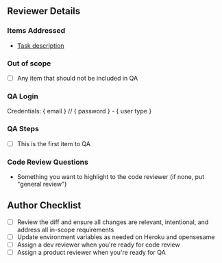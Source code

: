## Reviewer Details

<!-- If you're unsure what to include below review the [LPL Pull Request Guidelines](https://github.com/LaunchPadLab/opex-public/blob/main/gists/pull-request-guidelines.md) -->

### Items Addressed

- [Task description](www.asanatask.com)

<!-- Remember to add a link to this PR in the comments for each task. -->

### Out of scope

- [ ] Any item that should not be included in QA

### QA Login

Credentials: { email } // { password } - { user type }

<!-- Include any extra instructions for login if applicable. -->

### QA Steps

- [ ] This is the first item to QA

### Code Review Questions

- Something you want to highlight to the code reviewer (if none, put "general review")

<!-- Include a link to a corresponding backend PR if applicable. -->

## Author Checklist

- [ ] Review the diff and ensure all changes are relevant, intentional, and address all in-scope requirements
- [ ] Update environment variables as needed on Heroku and opensesame
- [ ] Assign a dev reviewer when you're ready for code review
- [ ] Assign a product reviewer when you're ready for QA
